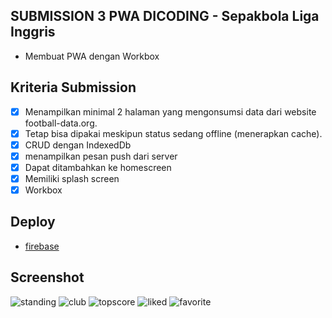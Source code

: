 ## SUBMISSION 3 PWA DICODING - Sepakbola Liga Inggris
- Membuat PWA dengan Workbox

## Kriteria Submission
- [x] Menampilkan minimal 2 halaman yang mengonsumsi data dari website football-data.org.
- [x] Tetap bisa dipakai meskipun status sedang offline (menerapkan cache).
- [x] CRUD dengan IndexedDb
- [x] menampilkan pesan push dari server
- [x] Dapat ditambahkan ke homescreen
- [x] Memiliki splash screen
- [x] Workbox

## Deploy
* [firebase](https://epl-news-4a383.web.app/)

## Screenshot
![standing](https://user-images.githubusercontent.com/57162533/104830536-acb68d80-58b2-11eb-8a2c-fa04c08b8d58.PNG)
![club](https://user-images.githubusercontent.com/57162533/104830632-0fa82480-58b3-11eb-9e59-ece77f130f5f.PNG)
![topscore](https://user-images.githubusercontent.com/57162533/104830635-13d44200-58b3-11eb-86f1-f8a0d5c2423c.PNG)
![liked](https://user-images.githubusercontent.com/57162533/104830640-16369c00-58b3-11eb-9710-196b3b3a42b4.PNG)
![favorite](https://user-images.githubusercontent.com/57162533/104830641-1767c900-58b3-11eb-9a15-6830221808cb.PNG)
